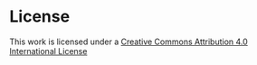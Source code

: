# License
This work is licensed under a [Creative Commons Attribution 4.0 International License](http://creativecommons.org/licenses/by/4.0/)
